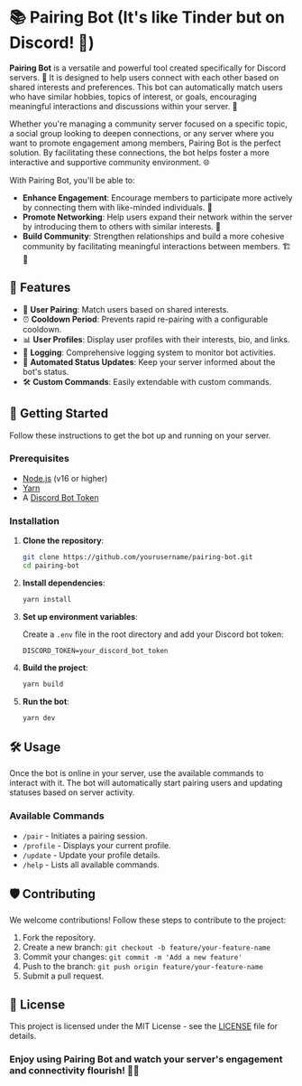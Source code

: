 # 📚 Pairing Bot (**It's like Tinder but on Discord**! 💌)

**Pairing Bot** is a versatile and powerful tool created specifically for Discord servers. 🌟 It is designed to help users connect with each other based on shared interests and preferences. This bot can automatically match users who have similar hobbies, topics of interest, or goals, encouraging meaningful interactions and discussions within your server. 🤝

Whether you're managing a community server focused on a specific topic, a social group looking to deepen connections, or any server where you want to promote engagement among members, Pairing Bot is the perfect solution. By facilitating these connections, the bot helps foster a more interactive and supportive community environment. 🌐

With Pairing Bot, you'll be able to:

- **Enhance Engagement**: Encourage members to participate more actively by connecting them with like-minded individuals. 🔗
- **Promote Networking**: Help users expand their network within the server by introducing them to others with similar interests. 🤗
- **Build Community**: Strengthen relationships and build a more cohesive community by facilitating meaningful interactions between members. 🏗️💬

## 🌟 Features

- 🔗 **User Pairing**: Match users based on shared interests.
- ⏰ **Cooldown Period**: Prevents rapid re-pairing with a configurable cooldown.
- 📊 **User Profiles**: Display user profiles with their interests, bio, and links.
- 📝 **Logging**: Comprehensive logging system to monitor bot activities.
- 🔄 **Automated Status Updates**: Keep your server informed about the bot's status.
- 🛠️ **Custom Commands**: Easily extendable with custom commands.

## 🚀 Getting Started

Follow these instructions to get the bot up and running on your server.

### Prerequisites

- [Node.js](https://nodejs.org/) (v16 or higher)
- [Yarn](https://yarnpkg.com/)
- A [Discord Bot Token](https://discord.com/developers/applications)

### Installation

1. **Clone the repository**:
    ```bash
    git clone https://github.com/yourusername/pairing-bot.git
    cd pairing-bot
    ```

2. **Install dependencies**:
    ```bash
    yarn install
    ```

3. **Set up environment variables**:

   Create a `.env` file in the root directory and add your Discord bot token:
   ```env
   DISCORD_TOKEN=your_discord_bot_token
   ```

4. **Build the project**:
    ```bash
    yarn build
    ```

5. **Run the bot**:
    ```bash
    yarn dev
    ```

## 🛠️ Usage

Once the bot is online in your server, use the available commands to interact with it. The bot will automatically start pairing users and updating statuses based on server activity.

### Available Commands

- `/pair` - Initiates a pairing session.
- `/profile` - Displays your current profile.
- `/update` - Update your profile details.
- `/help` - Lists all available commands.

## 🛡️ Contributing

We welcome contributions! Follow these steps to contribute to the project:

1. Fork the repository.
2. Create a new branch: `git checkout -b feature/your-feature-name`
3. Commit your changes: `git commit -m 'Add a new feature'`
4. Push to the branch: `git push origin feature/your-feature-name`
5. Submit a pull request.

## 📜 License

This project is licensed under the MIT License - see the [LICENSE](LICENSE) file for details.

### Enjoy using Pairing Bot and watch your server's engagement and connectivity flourish! 🎉🚀

